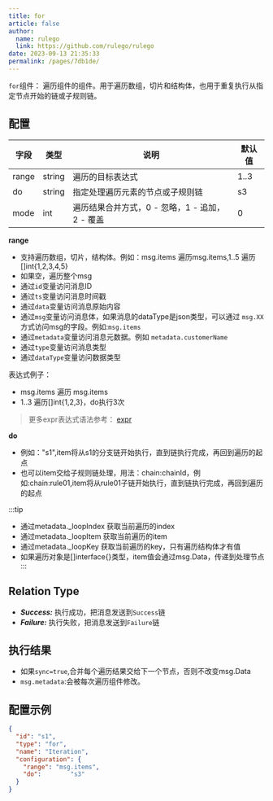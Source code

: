 ```yaml
---
title: for
article: false
author: 
  name: rulego
  link: https://github.com/rulego/rulego
date: 2023-09-13 21:35:33
permalink: /pages/7db1de/
---
```


`for`组件：<Badge text="v0.22.0+"/> 遍历组件的组件。用于遍历数组，切片和结构体，也用于重复执行从指定节点开始的链或子规则链。

## 配置

| 字段    | 类型     | 说明                            | 默认值  |
|-------|--------|-------------------------------|------|
| range | string | 遍历的目标表达式                      | 1..3 |
| do    | string | 指定处理遍历元素的节点或子规则链              | s3   |
| mode  | int    | 遍历结果合并方式，0 - 忽略，1 - 追加，2 - 覆盖 | 0    |

**range**
- 支持遍历数组，切片，结构体。例如：msg.items 遍历msg.items,1..5 遍历[]int{1,2,3,4,5}
- 如果空，遍历整个msg
- 通过`id`变量访问消息ID
- 通过`ts`变量访问消息时间戳
- 通过`data`变量访问消息原始内容
- 通过`msg`变量访问消息体，如果消息的dataType是json类型，可以通过 `msg.XX`方式访问msg的字段。例如:`msg.items`
- 通过`metadata`变量访问消息元数据。例如 `metadata.customerName`
- 通过`type`变量访问消息类型
- 通过`dataType`变量访问数据类型

表达式例子：
- msg.items 遍历 msg.items
- 1..3 遍历[]int{1,2,3}，do执行3次
>更多expr表达式语法参考： [expr](https://expr-lang.org/docs/language-definition)

**do**
- 例如："s1",item将从s1的分支链开始执行，直到链执行完成，再回到遍历的起点
- 也可以item交给子规则链处理，用法：chain:chainId，例如:chain:rule01,item将从rule01子链开始执行，直到链执行完成，再回到遍历的起点

:::tip
- 通过metadata._loopIndex 获取当前遍历的index 
- 通过metadata._loopItem 获取当前遍历的item
- 通过metadata._loopKey 获取当前遍历的key，只有遍历结构体才有值
- 如果遍历对象是[]interface{}类型，item值会通过msg.Data，传递到处理节点
:::
## Relation Type

- ***Success:*** 执行成功，把消息发送到`Success`链
- ***Failure:*** 执行失败，把消息发送到`Failure`链

## 执行结果
 - 如果`sync=true`,合并每个遍历结果交给下一个节点，否则不改变msg.Data
 - `msg.metadata`:会被每次遍历组件修改。

## 配置示例

```json
{
  "id": "s1",
  "type": "for",
  "name": "Iteration",
  "configuration": {
    "range": "msg.items",
    "do":        "s3"
  }
}
```
